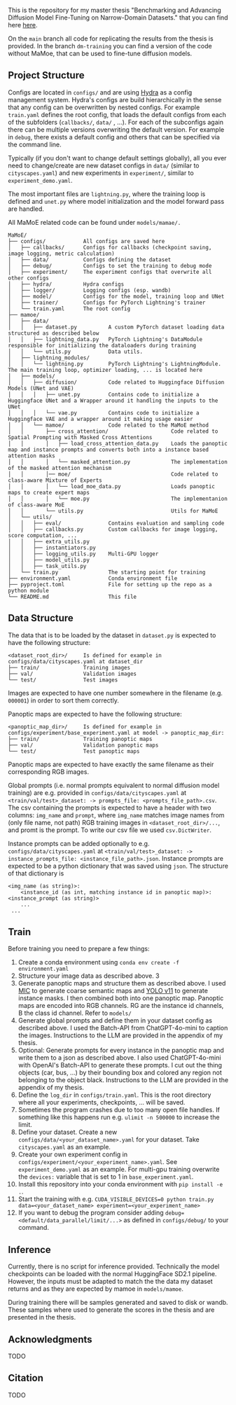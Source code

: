 This is the repository for my master thesis "Benchmarking and Advancing Diffusion Model Fine-Tuning on Narrow-Domain 
Datasets." that you can find here [here](https://heibox.uni-heidelberg.de/f/101047ddb0c04c78ab8c/?dl=1).

On the `main` branch all code for replicating the results from the thesis is provided.
In the branch `dm-training` you can find a version of the code without MaMoe, that can be
used to fine-tune diffusion models.

## Project Structure
Configs are located in `configs/` and are using [Hydra](https://hydra.cc/docs/intro/) as a config management system.
Hydra's configs are build hierarchically in the sense that any config can be overwritten by nested configs. For example
`train.yaml` defines the root config, that loads the default configs from each of the subfolders (`callbacks/`, `data/`
, ...). For each of the subconfigs again there can be multiple versions overwriting the default version. For example
in `debug`, there exists a default config and others that can be specified via the command line.

Typically (if you don't want to change default settings globally), all you ever need to change/create are new dataset 
configs in `data/` (similar to `cityscapes.yaml`) and new experiments in `experiment/`, similar to 
`experiment_demo.yaml`.

The most important files are `lightning.py`, where the training loop is defined and `unet.py` where model
initialization and the model forward pass are handled.

All MaMoE related code can be found under `models/mamae/.`


```
MaMoE/
├── configs/            All configs are saved here
│   ├── callbacks/      Configs for callbacks (checkpoint saving, image logging, metric calculation)      
│   ├── data/           Configs defining the dataset 
│   ├── debug/          Configs to set the training to debug mode
│   ├── experiment/     The experiment configs that overwrite all other configs
│   ├── hydra/          Hydra configs
│   ├── logger/         Logging configs (esp. wandb)
│   ├── model/          Configs for the model, training loop and UNet
│   ├── trainer/        Configs for PyTorch Lightning's trainer
│   └── train.yaml      The root config
├── mamoe/
│   ├── data/
│   │   ├── dataset.py          A custom PyTorch dataset loading data structured as described below
│   │   ├── lightning_data.py   PyTorch Lightning's DataModule responsible for initializing the dataloaders during training
│   │   └── utils.py            Data utils.
│   ├── lightning_modules/
│   │   └── lightning.py        PyTorch Lightning's LightningModule. The main training loop, optimizer loading, ... is located here
│   ├── models/
│   │   ├── diffusion/          Code related to Huggingface Diffusion Models (UNet and VAE)
│   │   │   ├── unet.py         Contains code to initialize a Huggingface UNet and a Wrapper around it handling the inputs to the UNet
│   │   │   └── vae.py          Contains code to initialize a Huggingface VAE and a wrapper around it making usage easier
│   │   └── mamoe/              Code related to the MaMoE method
│   │       ├── cross_attention/                    Code related to Spatial Prompting with Masked Cross Attentions
│   │       │   ├── load_cross_attention_data.py    Loads the panoptic map and instance prompts and converts both into a instance based attention masks 
│   │       │   └── masked_attention.py             The implementation of the masked attention mechanism
│   │       │── moe/                                Code related to class-aware Mixture of Experts
│   │       │   └── load_moe_data.py                Loads panoptic maps to create expert maps
│   │       │   └── moe.py                          The implementanion of class-aware MoE
│   │       └── utils.py                            Utils for MaMoE
│   └── utils/          
│   │   ├── eval/               Contains evaluation and sampling code
│   │   ├── callbacks.py        Custom callbacks for image logging, score computation, ...        
│   │   ├── extra_utils.py
│   │   ├── instantiators.py
│   │   ├── logging_utils.py    Multi-GPU logger
│   │   ├── model_utils.py      
│   │   ├── task_utils.py
│   └── train.py                The starting point for training
├── environment.yaml            Conda environment file
├── pyproject.toml              File for setting up the repo as a python module
└── README.md                   This file
```

## Data Structure
The data that is to be loaded by the dataset in `dataset.py` is expected to have the following structure:

```
<dataset_root_dir>/     Is defined for example in configs/data/cityscapes.yaml at dataset_dir
├── train/              Training images
├── val/                Validation images
└── test/               Test images
```

Images are expected to have one number somewhere in the filename (e.g. `000001`) in order to sort them correctly.

Panoptic maps are expected to have the following structure:
```
<panoptic_map_dir>/     Is defined for example in configs/experiment/base_experiment.yaml at model -> panoptic_map_dir:
├── train/              Training panoptic maps
├── val/                Validation panoptic maps
└── test/               Test panoptic maps
```

Panoptic maps are expected to have exactly the same filename as their corresponding RGB images.

Global prompts (i.e. normal prompts equivalent to normal diffusion model training) are e.g. provided in 
`configs/data/cityscapes.yaml` at `<train/val/test>_dataset: -> prompts_file: <prompts_file_path>.csv`. The csv containing
the prompts is expected to have a header with two columns: `img_name` and `prompt`, where `img_name` matches image
names from (only file name, not path) RGB training images in `<dataset_root_dir>/...`, and promt is the prompt. To write
our csv file we used `csv.DictWriter`.

Instance prompts can be added optionally to e.g. `configs/data/cityscapes.yaml` at `<train/val/test>_dataset: -> 
instance_prompts_file: <instance_file_path>.json`. Instance prompts are expected to be a python dictionary
that was saved using `json`. The structure of that dictionary is
```
<img_name (as string)>:
    <instance_id (as int, matching instance id in panoptic map)>: <instance_prompt (as string)>
    ...
 ...
```
## Train

Before training you need to prepare a few things:
1. Create a conda environment using `conda env create -f environment.yaml`
2. Structure your image data as described above. 3
3. Generate panoptic maps and structure them as described above. I used [MIC](https://github.com/lhoyer/MIC) to generate
    coarse semantic maps and [YOLO v11](https://github.com/ultralytics/ultralytics) to generate instance masks.
    I then combined both into one panoptic map. Panoptic maps are encoded into RGB channels. RG are the instance id 
    channels, B the class id channel. Refer to `models/`
4. Generate global prompts and define them in your dataset config as described above. I used the Batch-API from 
    ChatGPT-4o-mini to caption the images. Instructions to the LLM are provided in the appendix of my thesis.
5. Optional: Generate prompts for every instance in the panoptic map and write them to a json as described above.
    I also used ChatGPT-4o-mini with OpenAI's Batch-API to generate these prompts. I cut out the thing objects (car,
    bus, ...) by their bounding box and colored any region not belonging to the object black. Instructions to the LLM 
    are provided in the appendix of my thesis.
6. Define the `log_dir` in `configs/train.yaml`. This is the root directory where all your experiments, checkpoints, ...
    will be saved.
7. Sometimes the program crashes due to too many open file handles. If something like this happens run e.g. 
    `ulimit -n 500000` to increase the limit.
8. Define your dataset. Create a new `configs/data/<your_dataset_name>.yaml` for your dataset. Take `cityscapes.yaml` as
    an example.
9. Create your own experiment config in `configs/experiment/<your_experiment_name>.yaml`. See `experiment_demo.yaml` as
    an example. For multi-gpu training overwrite the `devices:` variable that is set to 1 in `base_experiment.yaml`.
10. Install this repository into your conda environment with `pip install -e .`.
11. Start the training with e.g. 
    `CUDA_VISIBLE_DEVICES=0 python train.py data=<your_dataset_name> experiment=<your_experiment_name>`
12. If you want to debug the program consider adding `debug=<default/data_parallel/limit/...>` as defined in 
    `configs/debug/` to your command.

## Inference
Currently, there is no script for inference provided. Technically the model checkpoints can be 
loaded with the normal HuggingFace SD2.1 pipeline. However, the inputs must be adapted to match the
the data my dataset returns and as they are expected by mamoe in `models/mamoe`.

During training there will be samples generated and saved to disk or wandb. These samples where used to
generate the scores in the thesis and are presented in the thesis.

## Acknowledgments

TODO

## Citation

TODO
